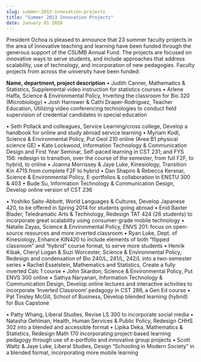 ```yaml
---
slug: summer-2013-innovation-projects
title: "Summer 2013 Innovation Projects"
date: January 01 2020
---
```


 
<p>
  President Ochoa is pleased to announce that 23 summer faculty projects in the
  area of innovative teaching and learning have been funded through the generous
  support of the CSUMB Annual Fund. The projects are focused on innovative ways
  to serve students, and include approaches that address scalability, use of
  technology, and incorporation of new pedagogies. Faculty projects from across
  the university have been funded:
</p>
<p>
  <strong>Name, department, project description</strong> • Judith Canner,
  Mathematics &amp; Statistics, Supplemental video instruction for statistics
  courses • Arlene Haffa, Science &amp; Environmental Policy, Inverting the
  classroom for Bio 320 (Microbiology) • Josh Harrower &amp; Cathi
  Draper-Rodriguez, Teacher Education, Utilizing video conferencing technologies
  to conduct field supervision of credential candidates in special education
</p>
<p>
  • Seth Pollack and colleagues, Service Learning/cross college, Develop a
  handbook for online and study abroad service learning • Myriam Kodl, Science
  &amp; Environmental Policy, Put Geol 210 online (Area B1 physical science GE)
  • Kate Lockwood, Information Technology &amp; Communication Design and First
  Year Seminar, Self-paced learning in CST 231; and FYS 156: redesign to
  transition, over the course of the semester, from full F2F, to hybrid, to
  online • Joanna Morrissey &amp; Jaye Luke, Kinesiology, Transition Kin 471S
  from complete F2F to hybrid • Dan Shapiro &amp; Rebecca Kersnar, Science &amp;
  Environmental Policy, E-portfolios &amp; collaboration in ENSTU 300 &amp; 403
  • Bude Su, Information Technology &amp; Communication Design, Develop online
  version of CST 236
</p>
<p>
  • Yoshiko Saito-Abbott, World Languages &amp; Cultures, Develop Japanese 420,
  to be offered in Spring 2014 for students going abroad • Enid Baxter Blader,
  Teledramatic Arts &amp; Technology, Redesign TAT 424 (26 students) to
  incorporate great scalability using consumer-grade mobile technology • Natalie
  Zayas, Science &amp; Environmental Policy, ENVS 201: focus on open-source
  resources and more inverted classroom • Ryan Luke, Dept. of Kinesiology,
  Enhance KIN420 to include elements of both “flipped classroom” and “hybrid”
  course format, to serve more students • Henrik Kibak, Cheryl Logan &amp; Suzi
  Worcester, Science &amp; Environmental Policy, Redesign and condensation of
  Bio 240/L, 241/L, 242/L into a two-semester series • Rachel Esselstein,
  Mathematics and Statistics, Create a fully inverted Calc 1 course • John
  Skardon, Science &amp; Environmental Policy, Put ENVS 300 online • Sathya
  Naryanan, Information Technology &amp; Communication Design, Develop online
  lectures and interactive activities to incorporate ‘Inverted Classroom’
  pedagogy in CST 286, a Gen Ed course • Pat Tinsley McGill, School of Business,
  Develop blended learning (hybrid) for Bus Capstone
</p>
<p>
  • Patty Whang, Liberal Studies, Revise LS 300 to incorporate social media •
  Natasha Oehlman, Health, Human Services &amp; Public Policy, Redesign CHHS 302
  into a blended and accessible format • Lipika Deka, Mathematics &amp;
  Statistics, Redesign Math 170 incorporating project-based learning pedagogy
  through use of e-portfolio and innovative group projects • Scott Waltz &amp;
  Jaye Luke, Liberal Studies, Design “Schooling in Modern Society” in a blended
  format, incorporating more mobile learning
</p>
<p></p>
 
